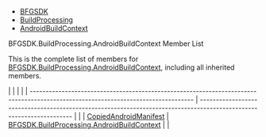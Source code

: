   - [BFGSDK](namespace_b_f_g_s_d_k.html)
  - [BuildProcessing](namespace_b_f_g_s_d_k_1_1_build_processing.html)
  - [AndroidBuildContext](struct_b_f_g_s_d_k_1_1_build_processing_1_1_android_build_context.html)

BFGSDK.BuildProcessing.AndroidBuildContext Member List

This is the complete list of members for
[BFGSDK.BuildProcessing.AndroidBuildContext](struct_b_f_g_s_d_k_1_1_build_processing_1_1_android_build_context.html),
including all inherited members.

|                                                                                                                                   |                                                                                                                      |  |
| --------------------------------------------------------------------------------------------------------------------------------- | -------------------------------------------------------------------------------------------------------------------- |  |
| [CopiedAndroidManifest](struct_b_f_g_s_d_k_1_1_build_processing_1_1_android_build_context.html#a2816ed74c21529f719e4072f5c80d560) | [BFGSDK.BuildProcessing.AndroidBuildContext](struct_b_f_g_s_d_k_1_1_build_processing_1_1_android_build_context.html) |  |
